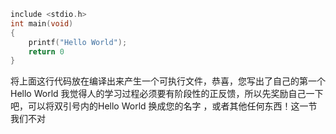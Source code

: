 ```c
include <stdio.h>
int main(void)
{
	printf("Hello World");
	return 0
}
```
将上面这行代码放在编译出来产生一个可执行文件，恭喜，您写出了自己的第一个Hello World
我觉得人的学习过程必须要有阶段性的正反馈，所以先奖励自己一下吧，可以将双引号内的Hello World 换成您的名字 ，或者其他任何东西！这一节我们不对